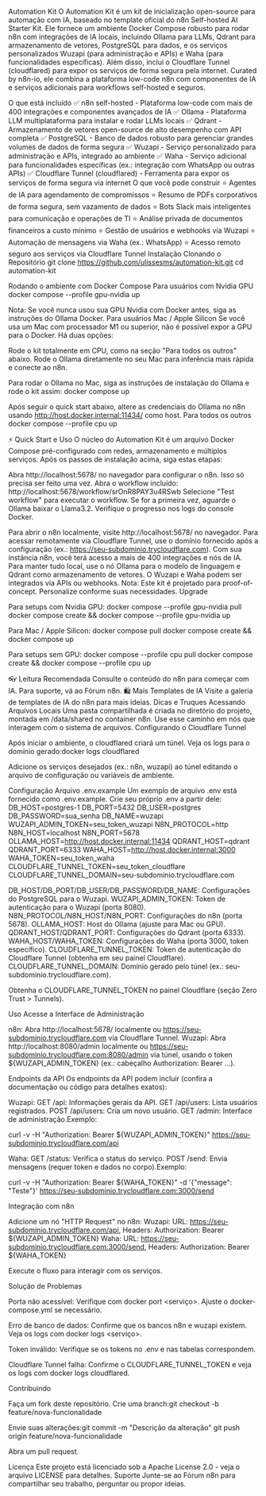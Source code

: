 Automation Kit
O Automation Kit é um kit de inicialização open-source para automação com IA, baseado no template oficial do n8n Self-hosted AI Starter Kit. Ele fornece um ambiente Docker Compose robusto para rodar n8n com integrações de IA locais, incluindo Ollama para LLMs, Qdrant para armazenamento de vetores, PostgreSQL para dados, e os serviços personalizados Wuzapi (para administração e APIs) e Waha (para funcionalidades específicas). Além disso, inclui o Cloudflare Tunnel (cloudflared) para expor os serviços de forma segura pela internet.
Curated by n8n-io, ele combina a plataforma low-code n8n com componentes de IA e serviços adicionais para workflows self-hosted e seguros.

O que está incluído
✅ n8n self-hosted - Plataforma low-code com mais de 400 integrações e componentes avançados de IA
✅ Ollama - Plataforma LLM multiplataforma para instalar e rodar LLMs locais
✅ Qdrant - Armazenamento de vetores open-source de alto desempenho com API completa
✅ PostgreSQL - Banco de dados robusto para gerenciar grandes volumes de dados de forma segura
✅ Wuzapi - Serviço personalizado para administração e APIs, integrado ao ambiente
✅ Waha - Serviço adicional para funcionalidades específicas (ex.: integração com WhatsApp ou outras APIs)
✅ Cloudflare Tunnel (cloudflared) - Ferramenta para expor os serviços de forma segura via internet
O que você pode construir
⭐️ Agentes de IA para agendamento de compromissos
⭐️ Resumo de PDFs corporativos de forma segura, sem vazamento de dados
⭐️ Bots Slack mais inteligentes para comunicação e operações de TI
⭐️ Análise privada de documentos financeiros a custo mínimo
⭐️ Gestão de usuários e webhooks via Wuzapi
⭐️ Automação de mensagens via Waha (ex.: WhatsApp)
⭐️ Acesso remoto seguro aos serviços via Cloudflare Tunnel
Instalação
Clonando o Repositório
git clone https://github.com/ulissesms/automation-kit.git
cd automation-kit

Rodando o ambiente com Docker Compose
Para usuários com Nvidia GPU
docker compose --profile gpu-nvidia up

Nota: Se você nunca usou sua GPU Nvidia com Docker antes, siga as instruções do Ollama Docker.
Para usuários Mac / Apple Silicon
Se você usa um Mac com processador M1 ou superior, não é possível expor a GPU para o Docker. Há duas opções:

Rode o kit totalmente em CPU, como na seção "Para todos os outros" abaixo.
Rode o Ollama diretamente no seu Mac para inferência mais rápida e conecte ao n8n.

Para rodar o Ollama no Mac, siga as instruções de instalação do Ollama e rode o kit assim:
docker compose up

Após seguir o quick start abaixo, altere as credenciais do Ollama no n8n usando http://host.docker.internal:11434/ como host.
Para todos os outros
docker compose --profile cpu up

⚡️ Quick Start e Uso
O núcleo do Automation Kit é um arquivo Docker Compose pré-configurado com redes, armazenamento e múltiplos serviços. Após os passos de instalação acima, siga estas etapas:

Abra http://localhost:5678/ no navegador para configurar o n8n. Isso só precisa ser feito uma vez.
Abra o workflow incluído: http://localhost:5678/workflow/srOnR8PAY3u4RSwb
Selecione "Test workflow" para executar o workflow.
Se for a primeira vez, aguarde o Ollama baixar o Llama3.2. Verifique o progresso nos logs do console Docker.

Para abrir o n8n localmente, visite http://localhost:5678/ no navegador. Para acessar remotamente via Cloudflare Tunnel, use o domínio fornecido após a configuração (ex.: https://seu-subdominio.trycloudflare.com).
Com sua instância n8n, você terá acesso a mais de 400 integrações e nós de IA. Para manter tudo local, use o nó Ollama para o modelo de linguagem e Qdrant como armazenamento de vetores. O Wuzapi e Waha podem ser integrados via APIs ou webhooks.
Nota: Este kit é projetado para proof-of-concept. Personalize conforme suas necessidades.
Upgrade

Para setups com Nvidia GPU:
docker compose --profile gpu-nvidia pull
docker compose create && docker compose --profile gpu-nvidia up


Para Mac / Apple Silicon:
docker compose pull
docker compose create && docker compose up


Para setups sem GPU:
docker compose --profile cpu pull
docker compose create && docker compose --profile cpu up



👓 Leitura Recomendada
Consulte o conteúdo do n8n para começar com IA. Para suporte, vá ao Fórum n8n.
🛍️ Mais Templates de IA
Visite a galeria de templates de IA do n8n para mais ideias.
Dicas e Truques
Acessando Arquivos Locais
Uma pasta compartilhada é criada no diretório do projeto, montada em /data/shared no container n8n. Use esse caminho em nós que interagem com o sistema de arquivos.
Configurando o Cloudflare Tunnel

Após iniciar o ambiente, o cloudflared criará um túnel. Veja os logs para o domínio gerado:docker logs cloudflared


Adicione os serviços desejados (ex.: n8n, wuzapi) ao túnel editando o arquivo de configuração ou variáveis de ambiente.

Configuração
Arquivo .env.example
Um exemplo de arquivo .env está fornecido como .env.example. Crie seu próprio .env a partir dele:
DB_HOST=postgres-1
DB_PORT=5432
DB_USER=postgres
DB_PASSWORD=sua_senha
DB_NAME=wuzapi
WUZAPI_ADMIN_TOKEN=seu_token_wuzapi
N8N_PROTOCOL=http
N8N_HOST=localhost
N8N_PORT=5678
OLLAMA_HOST=http://host.docker.internal:11434
QDRANT_HOST=qdrant
QDRANT_PORT=6333
WAHA_HOST=http://host.docker.internal:3000
WAHA_TOKEN=seu_token_waha
CLOUDFLARE_TUNNEL_TOKEN=seu_token_cloudflare
CLOUDFLARE_TUNNEL_DOMAIN=seu-subdominio.trycloudflare.com


DB_HOST/DB_PORT/DB_USER/DB_PASSWORD/DB_NAME: Configurações do PostgreSQL para o Wuzapi.
WUZAPI_ADMIN_TOKEN: Token de autenticação para o Wuzapi (porta 8080).
N8N_PROTOCOL/N8N_HOST/N8N_PORT: Configurações do n8n (porta 5678).
OLLAMA_HOST: Host do Ollama (ajuste para Mac ou GPU).
QDRANT_HOST/QDRANT_PORT: Configurações do Qdrant (porta 6333).
WAHA_HOST/WAHA_TOKEN: Configurações do Waha (porta 3000, token específico).
CLOUDFLARE_TUNNEL_TOKEN: Token de autenticação do Cloudflare Tunnel (obtenha em seu painel Cloudflare).
CLOUDFLARE_TUNNEL_DOMAIN: Domínio gerado pelo túnel (ex.: seu-subdominio.trycloudflare.com).


Obtenha o CLOUDFLARE_TUNNEL_TOKEN no painel Cloudflare (seção Zero Trust > Tunnels).

Uso
Acesse a Interface de Administração

n8n: Abra http://localhost:5678/ localmente ou https://seu-subdominio.trycloudflare.com via Cloudflare Tunnel.
Wuzapi: Abra http://localhost:8080/admin localmente ou https://seu-subdominio.trycloudflare.com:8080/admin via túnel, usando o token ${WUZAPI_ADMIN_TOKEN} (ex.: cabeçalho Authorization: Bearer ...).

Endpoints da API
Os endpoints da API podem incluir (confira a documentação ou código para detalhes exatos):

Wuzapi:
GET /api: Informações gerais da API.
GET /api/users: Lista usuários registrados.
POST /api/users: Cria um novo usuário.
GET /admin: Interface de administração.Exemplo:

curl -v -H "Authorization: Bearer ${WUZAPI_ADMIN_TOKEN}" https://seu-subdominio.trycloudflare.com/api


Waha:
GET /status: Verifica o status do serviço.
POST /send: Envia mensagens (requer token e dados no corpo).Exemplo:

curl -v -H "Authorization: Bearer ${WAHA_TOKEN}" -d '{"message": "Teste"}' https://seu-subdominio.trycloudflare.com:3000/send



Integração com n8n

Adicione um nó "HTTP Request" no n8n:
Wuzapi: URL: https://seu-subdominio.trycloudflare.com/api, Headers: Authorization: Bearer ${WUZAPI_ADMIN_TOKEN}
Waha: URL: https://seu-subdominio.trycloudflare.com:3000/send, Headers: Authorization: Bearer ${WAHA_TOKEN}


Execute o fluxo para interagir com os serviços.

Solução de Problemas

Porta não acessível:
Verifique com docker port <serviço>. Ajuste o docker-compose.yml se necessário.


Erro de banco de dados:
Confirme que os bancos n8n e wuzapi existem. Veja os logs com docker logs <serviço>.


Token inválido:
Verifique se os tokens no .env e nas tabelas correspondem.


Cloudflare Tunnel falha:
Confirme o CLOUDFLARE_TUNNEL_TOKEN e veja os logs com docker logs cloudflared.



Contribuindo

Faça um fork deste repositório.
Crie uma branch:git checkout -b feature/nova-funcionalidade


Envie suas alterações:git commit -m "Descrição da alteração"
git push origin feature/nova-funcionalidade


Abra um pull request.

Licença
Este projeto está licenciado sob a Apache License 2.0 - veja o arquivo LICENSE para detalhes.
Suporte
Junte-se ao Fórum n8n para compartilhar seu trabalho, perguntar ou propor ideias.